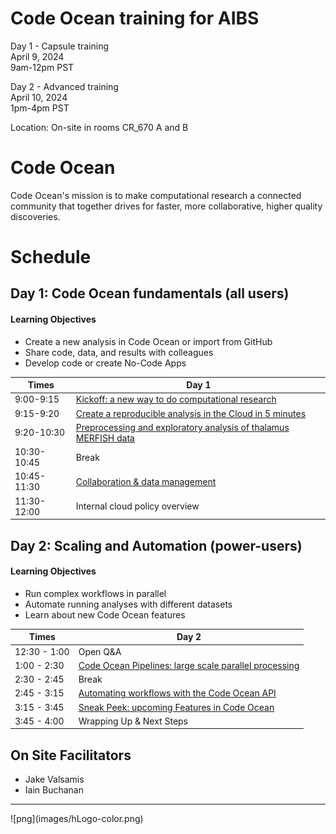 # Code Ocean training for AIBS

Day 1 - Capsule training <br>
April 9, 2024 <br>
9am-12pm PST <br>

Day 2 - Advanced training <br>
April 10, 2024 <br>
1pm-4pm PST <br>

Location: On-site in rooms CR_670 A and B<br>

# Code Ocean
Code Ocean's mission is to make computational research a connected community that together drives for faster, more collaborative, higher quality discoveries.


# Schedule
## Day 1: Code Ocean fundamentals (all users) 
#### Learning Objectives

- Create a new analysis in Code Ocean or import from GitHub
- Share code, data, and results with colleagues
- Develop code or create No-Code Apps

Times            | Day 1 |
-----            | ------ |
9:00-9:15       | [Kickoff: a new way to do computational research](1Platform-overview.md) |
9:15-9:20      | [Create a reproducible analysis in the Cloud in 5 minutes](2Create-capsule.md) |
9:20-10:30 | [Preprocessing and exploratory analysis of thalamus MERFISH data](3AIBS-specific.md)
10:30-10:45 | Break
10:45-11:30 | [Collaboration & data management](4Data-management.md)
11:30-12:00 | Internal cloud policy overview


## Day 2: Scaling and Automation (power-users)
#### Learning Objectives

- Run complex workflows in parallel
- Automate running analyses with different datasets
- Learn about new Code Ocean features

Times            | Day 2 |
-----            | ------ |
12:30 - 1:00 | Open Q&A 
1:00 - 2:30 | [Code Ocean Pipelines: large scale parallel processing](5Pipelines.md)
2:30 - 2:45 | Break
2:45 - 3:15 | [Automating workflows with the Code Ocean API](6API.md)
3:15 - 3:45 | [Sneak Peek: upcoming Features in Code Ocean](7Upcoming-features.md)
3:45 - 4:00 | Wrapping Up & Next Steps

## On Site Facilitators

  - Jake  Valsamis
  - Iain Buchanan

<hr>
![png](images/hLogo-color.png)